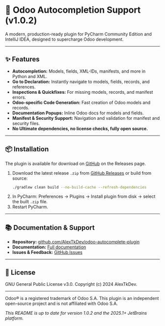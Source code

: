 # 🚀 Odoo Autocompletion Support (v1.0.2)

A modern, production-ready plugin for PyCharm Community Edition and IntelliJ IDEA, designed to supercharge Odoo development.

---

## ✨ Features
- **Autocompletion:** Models, fields, XML-IDs, manifests, and more in Python and XML.
- **Go to Declaration:** Instantly navigate to models, fields, records, and references.
- **Inspections & Quickfixes:** For missing models, records, and manifest errors.
- **Odoo-specific Code Generation:** Fast creation of Odoo models and records.
- **Documentation Popups:** Inline Odoo docs for models and fields.
- **Manifest & Security Support:** Navigation and validation for manifest and security files.
- **No Ultimate dependencies, no license checks, fully open source.**

---

## 📦 Installation
The plugin is available for download on [GitHub](https://github.com/AlexTkDev/odoo-autocomplete-plugin) on the Releases page. 

1. Download the latest release `.zip` from [GitHub Releases](https://github.com/AlexTkDev/odoo-autocomplete-plugin/releases) or build from source:
   ```bash
   ./gradlew clean build --no-build-cache --refresh-dependencies
   ```
2. In PyCharm: Preferences → Plugins → Install plugin from disk → select the built `.zip` file.
3. Restart PyCharm.

---

## 📚 Documentation & Support
- **Repository:** [github.com/AlexTkDev/odoo-autocomplete-plugin](https://github.com/AlexTkDev/odoo-autocomplete-plugin)
- **Documentation:** [Full documentation](https://github.com/AlexTkDev/odoo-autocomplete-plugin/blob/master/documentation/README.md)
- **Issues & Feedback:** [GitHub Issues](https://github.com/AlexTkDev/odoo-autocomplete-plugin/issues)

---

## 📝 License
GNU General Public License v3.0. Copyright (c) 2024 AlexTkDev.

---
Odoo® is a registered trademark of Odoo S.A. This plugin is an independent open-source project and is not affiliated with Odoo S.A.

*This README is up to date for version 1.0.2 and the 2025.1+ JetBrains platform.*